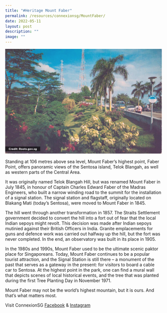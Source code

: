 ```yaml
---
title: "#Heritage Mount Faber"
permalink: /resources/connexionsg/MountFaber/
date: 2022-05-11
layout: post
description: ""
image: ""
---
```


![](/images/connexionsg/2022/Mt%20Faber%20(For%20FB).png)

Standing at 106 metres above sea level, Mount Faber’s highest point, Faber Point, offers panoramic views of the Sentosa island, Telok Blangah, as well as western parts of the Central Area. 

It was originally named Telok Blangah Hill, but was renamed Mount Faber in July 1845, in honour of Captain Charles Edward Faber of the Madras Engineers, who built a narrow winding road to the summit for the installation of a signal station. The signal station and flagstaff, originally located on Blakang Mati (today’s Sentosa), were moved to Mount Faber in 1845. 

The hill went through another transformation in 1857. The Straits Settlement government decided to convert the hill into a fort out of fear that the local Indian sepoys might revolt. This decision was made after Indian sepoys mutinied against their British Officers in India.
Granite emplacements for guns and defence work was carried out halfway up the hill, but the fort was never completed. In the end, an observatory was built in its place in 1905.

In the 1980s and 1990s, Mount Faber used to be the ultimate scenic paktor place for Singaporeans. Today, Mount Faber continues to be a popular tourist attraction, and the Signal Station is still there – a monument of the past that serves as a gateway in the present: for visitors to board a cable car to Sentosa. At the highest point in the park, one can find a mural wall that depicts scenes of local historical events, and the tree that was planted during the first Tree Planting Day in November 1971. 

Mount Faber may not be the world’s highest mountain, but it is ours. And that’s what matters most.


Visit ConnexionSG [Facebook](https://www.facebook.com/ConnexionSG) & [Instagram](https://www.instagram.com/connexionsg/)